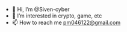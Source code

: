 - 👋 Hi, I’m @Siven-cyber
- 👀 I’m interested in crypto, game, etc
- 📫 How to reach me 
     pm046122@gmail.com

<!---
Siven-cyber/Siven-cyber is a ✨ special ✨ repository because its `README.md` (this file) appears on your GitHub profile.
You can click the Preview link to take a look at your changes.
--->
